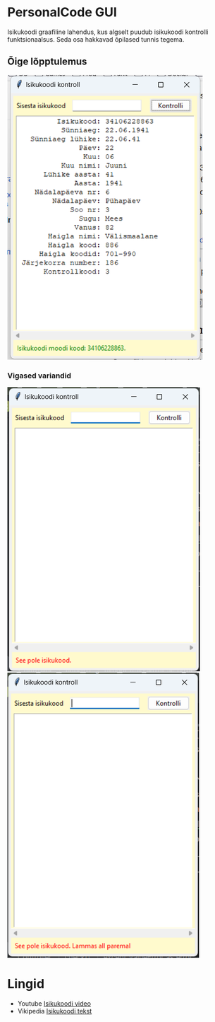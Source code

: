 # PersonalCode GUI

Isikukoodi graafiline lahendus, kus algselt puudub isikukoodi 
kontrolli funktsionaalsus. Seda osa hakkavad õpilased tunnis tegema.

## Õige lõpptulemus
![Korrektse isikukoodi tulemus](images/almost_the_right_result.png)

### Vigased variandid
![Isikukoodi pole](images/error_empty.png)
![Isikukood on tekst](images/error_text.png)

# Lingid
* Youtube [Isikukoodi video](https://www.youtube.com/watch?v=zPjJrLbLS4A)
* Vikipedia [Isikukoodi tekst](https://et.wikipedia.org/wiki/Isikukood)